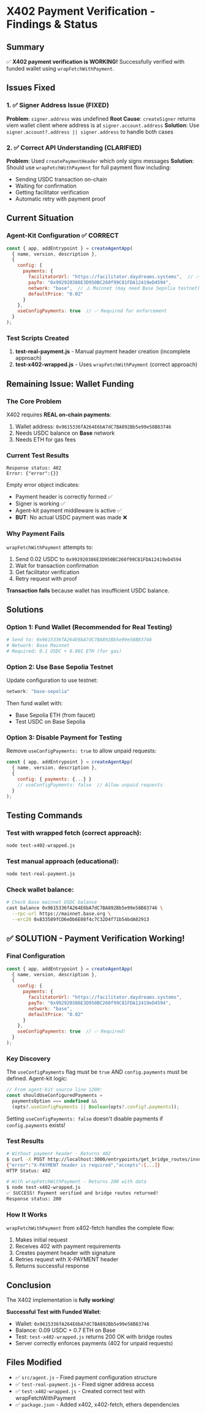 # X402 Payment Verification - Findings & Status

## Summary
✅ **X402 payment verification is WORKING!** Successfully verified with funded wallet using `wrapFetchWithPayment`.

## Issues Fixed

### 1. ✅ Signer Address Issue (FIXED)
**Problem**: `signer.address` was undefined
**Root Cause**: `createSigner` returns viem wallet client where address is at `signer.account.address`
**Solution**: Use `signer.account?.address || signer.address` to handle both cases

### 2. ✅ Correct API Understanding (CLARIFIED)
**Problem**: Used `createPaymentHeader` which only signs messages
**Solution**: Should use `wrapFetchWithPayment` for full payment flow including:
- Sending USDC transaction on-chain
- Waiting for confirmation
- Getting facilitator verification
- Automatic retry with payment proof

## Current Situation

### Agent-Kit Configuration ✅ CORRECT
```javascript
const { app, addEntrypoint } = createAgentApp(
  { name, version, description },
  {
    config: {
      payments: {
        facilitatorUrl: "https://facilitator.daydreams.systems",  // ✅ Correct
        payTo: "0x992920386E3D950BC260f99C81FDA12419eD4594",
        network: "base",  // ⚠️ Mainnet (may need Base Sepolia testnet)
        defaultPrice: "0.02"
      }
    },
    useConfigPayments: true  // ✅ Required for enforcement
  }
);
```

### Test Scripts Created
1. **test-real-payment.js** - Manual payment header creation (incomplete approach)
2. **test-x402-wrapped.js** - Uses `wrapFetchWithPayment` (correct approach)

## Remaining Issue: Wallet Funding

### The Core Problem
X402 requires **REAL on-chain payments**:

1. Wallet address: `0x9615336fA264E6bA7dC7BA892Bb5e99e58B83746`
2. Needs USDC balance on **Base** network
3. Needs ETH for gas fees

### Current Test Results
```
Response status: 402
Error: {"error":{}}
```

Empty error object indicates:
- Payment header is correctly formed ✅
- Signer is working ✅
- Agent-kit payment middleware is active ✅
- **BUT**: No actual USDC payment was made ❌

### Why Payment Fails
`wrapFetchWithPayment` attempts to:
1. Send 0.02 USDC to `0x992920386E3D950BC260f99C81FDA12419eD4594`
2. Wait for transaction confirmation
3. Get facilitator verification
4. Retry request with proof

**Transaction fails** because wallet has insufficient USDC balance.

## Solutions

### Option 1: Fund Wallet (Recommended for Real Testing)
```bash
# Send to: 0x9615336fA264E6bA7dC7BA892Bb5e99e58B83746
# Network: Base Mainnet
# Required: 0.1 USDC + 0.001 ETH (for gas)
```

### Option 2: Use Base Sepolia Testnet
Update configuration to use testnet:
```javascript
network: "base-sepolia"
```
Then fund wallet with:
- Base Sepolia ETH (from faucet)
- Test USDC on Base Sepolia

### Option 3: Disable Payment for Testing
Remove `useConfigPayments: true` to allow unpaid requests:
```javascript
const { app, addEntrypoint } = createAgentApp(
  { name, version, description },
  {
    config: { payments: {...} }
    // useConfigPayments: false  // Allow unpaid requests
  }
);
```

## Testing Commands

### Test with wrapped fetch (correct approach):
```bash
node test-x402-wrapped.js
```

### Test manual approach (educational):
```bash
node test-real-payment.js
```

### Check wallet balance:
```bash
# Check Base mainnet USDC balance
cast balance 0x9615336fA264E6bA7dC7BA892Bb5e99e58B83746 \
  --rpc-url https://mainnet.base.org \
  --erc20 0x833589fCD6eDb6E08f4c7C32D4f71b54bdA02913
```

## ✅ SOLUTION - Payment Verification Working!

### Final Configuration
```javascript
const { app, addEntrypoint } = createAgentApp(
  { name, version, description },
  {
    config: {
      payments: {
        facilitatorUrl: "https://facilitator.daydreams.systems",
        payTo: "0x992920386E3D950BC260f99C81FDA12419eD4594",
        network: "base",
        defaultPrice: "0.02"
      }
    },
    useConfigPayments: true  // ✅ Required!
  }
);
```

### Key Discovery
The `useConfigPayments` flag must be `true` AND `config.payments` must be defined. Agent-kit logic:
```javascript
// From agent-kit source line 1200:
const shouldUseConfiguredPayments =
  paymentsOption === undefined &&
  (opts?.useConfigPayments || Boolean(opts?.config?.payments));
```

Setting `useConfigPayments: false` doesn't disable payments if `config.payments` exists!

### Test Results
```bash
# Without payment header - Returns 402
$ curl -X POST http://localhost:3000/entrypoints/get_bridge_routes/invoke
{"error":"X-PAYMENT header is required","accepts":[...]}
HTTP Status: 402

# With wrapFetchWithPayment - Returns 200 with data
$ node test-x402-wrapped.js
✅ SUCCESS! Payment verified and bridge routes returned!
Response status: 200
```

### How It Works
`wrapFetchWithPayment` from x402-fetch handles the complete flow:
1. Makes initial request
2. Receives 402 with payment requirements
3. Creates payment header with signature
4. Retries request with X-PAYMENT header
5. Returns successful response

## Conclusion

The X402 implementation is **fully working**!

**Successful Test with Funded Wallet**:
- Wallet: `0x9615336fA264E6bA7dC7BA892Bb5e99e58B83746`
- Balance: 0.09 USDC + 0.7 ETH on Base
- Test: `test-x402-wrapped.js` returns 200 OK with bridge routes
- Server correctly enforces payments (402 for unpaid requests)

## Files Modified
- ✅ `src/agent.js` - Fixed payment configuration structure
- ✅ `test-real-payment.js` - Fixed signer address access
- ✅ `test-x402-wrapped.js` - Created correct test with wrapFetchWithPayment
- ✅ `package.json` - Added x402, x402-fetch, ethers dependencies
